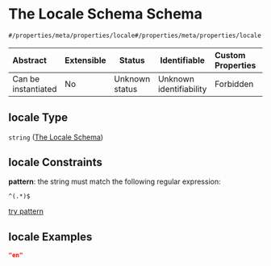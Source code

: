 # The Locale Schema Schema

```txt
#/properties/meta/properties/locale#/properties/meta/properties/locale
```




| Abstract            | Extensible | Status         | Identifiable            | Custom Properties | Additional Properties | Access Restrictions | Defined In                                                                                     |
| :------------------ | ---------- | -------------- | ----------------------- | :---------------- | --------------------- | ------------------- | ---------------------------------------------------------------------------------------------- |
| Can be instantiated | No         | Unknown status | Unknown identifiability | Forbidden         | Allowed               | none                | [CompletionReport.schema.json\*](../false/CompletionReport.schema.json "open original schema") |

## locale Type

`string` ([The Locale Schema](completionreport-properties-the-meta-schema-properties-the-locale-schema.md))

## locale Constraints

**pattern**: the string must match the following regular expression: 

```regexp
^(.*)$
```

[try pattern](https://regexr.com/?expression=%5E(.*)%24 "try regular expression with regexr.com")

## locale Examples

```json
"en"
```
